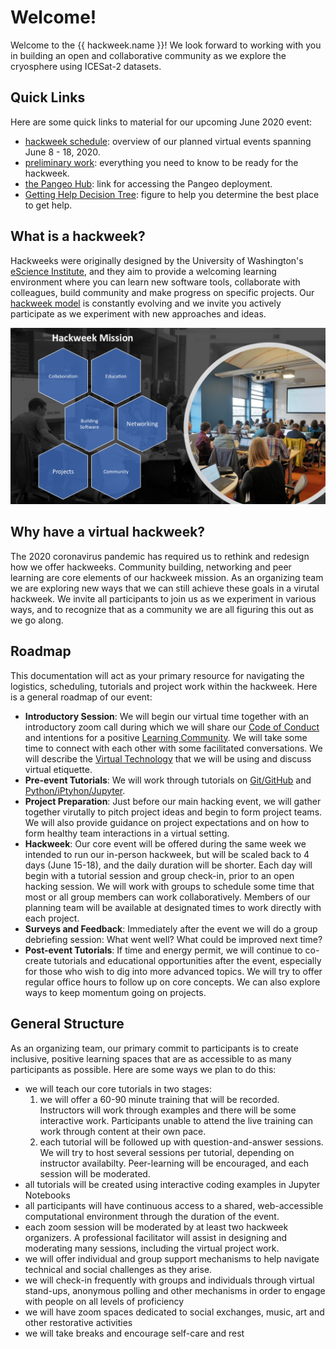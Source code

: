 # Welcome!

Welcome to the {{ hackweek.name }}! We look forward to working with you in building an open and collaborative community as we explore the cryosphere using ICESat-2 datasets.

## Quick Links

Here are some quick links to material for our upcoming June 2020 event:

* [hackweek schedule](logistics/schedule.md): overview of our planned virtual events spanning June 8 - 18, 2020.
* [preliminary work](logistics/technology.md): everything you need to know to be ready for the hackweek.
* [the Pangeo Hub](http://icesat-2.hackweek.io/): link for accessing the Pangeo deployment. 
* [Getting Help Decision Tree](https://drive.google.com/file/d/15lneuM6zIwjebq7BaHOdGMLZIVLXGjL6/view?usp=sharing): figure to help you determine the best place to get help.

## What is a hackweek?

Hackweeks were originally designed by the University of Washington's [eScience Institute](https://escience.washington.edu/), and they aim to provide a welcoming learning environment where you can learn new software tools, collaborate with colleagues, build community and make progress on specific projects. Our [hackweek model](https://arxiv.org/abs/1711.00028) is constantly evolving and we invite you actively participate as we experiment with new approaches and ideas.

![hackweek-mission](img/hackweek-mission.png)


## Why have a virtual hackweek?

The 2020 coronavirus pandemic has required us to rethink and redesign how we offer hackweeks. Community building, networking and peer learning are core elements of our hackweek mission. As an organizing team we are exploring new ways that we can still achieve these goals in a virutal hackweek. We invite all participants to join us as we experiment in various ways, and to recognize that as a community we are all figuring this out as we go along.

## Roadmap

This documentation will act as your primary resource for navigating the logistics, scheduling, tutorials and project work within the hackweek. Here is a general roadmap of our event:

* **Introductory Session**: We will begin our virtual time together with an introductory zoom call during which we will share our [Code of Conduct](conduct/conduct.md) and intentions for a positive [Learning Community](conduct/community.md). We will take some time to connect with each other with some facilitated conversations. We will describe the [Virtual Technology](logistics/technology.md) that we will be using and discuss virtual etiquette.
* **Pre-event Tutorials**: We will work through tutorials on [Git/GitHub](tutorials/github.md) and [Python/iPtyhon/Jupyter](tutorials/jupyter.md).
* **Project Preparation**: Just before our main hacking event, we will gather together virutally to pitch project ideas and begin to form project teams. We will also provide guidance on project expectations and on how to form healthy team interactions in a virtual setting.
* **Hackweek**: Our core event will be offered during the same week we intended to run our in-person hackweek, but will be scaled back to 4 days (June 15-18), and the daily duration will be shorter. Each day will begin with a tutorial session and group check-in, prior to an open hacking session. We will work with  groups to schedule some time that most or all group members can work collaboratively. Members of our planning team will be available at designated times to work directly with each project. 
* **Surveys and Feedback**: Immediately after the event we will do a group debriefing session: What went well? What could be improved next time?
* **Post-event Tutorials**: If time and energy permit, we will continue to co-create tutorials and educational opportunities after the event, especially for those who wish to dig into more advanced topics. We will try to offer regular office hours to follow up on core concepts. We can also explore ways to keep momentum going on projects.

## General Structure

As an organizing team, our primary commit to participants is to create inclusive, positive learning spaces that are as accessible to as many participants as possible. Here are some ways we plan to do this:

* we will teach our core tutorials in two stages:
    1. we will offer a 60-90 minute training that will be recorded. Instructors will work through examples and there will be some interactive work. Participants unable to attend the live training can work through content at their own pace. 
    2. each tutorial will be followed up with question-and-answer sessions. We will try to host several sessions per tutorial, depending on instructor availabilty. Peer-learning will be encouraged, and each session will be moderated.
* all tutorials will be created using interactive coding examples in Jupyter Notebooks
* all participants will have continuous access to a shared, web-accessible computational environment through the duration of the event.
* each zoom session will be moderated by at least two hackweek organizers. A professional facilitator will assist in designing and moderating many sessions, including the virtual project work.
* we will offer individual and group support mechanisms to help navigate technical and social challenges as they arise.
* we will check-in frequently with groups and individuals through virtual stand-ups, anonymous polling and other mechanisms in order to engage with people on all levels of proficiency
* we will have zoom spaces dedicated to social exchanges, music, art and other restorative activities
* we will take breaks and encourage self-care and rest 
